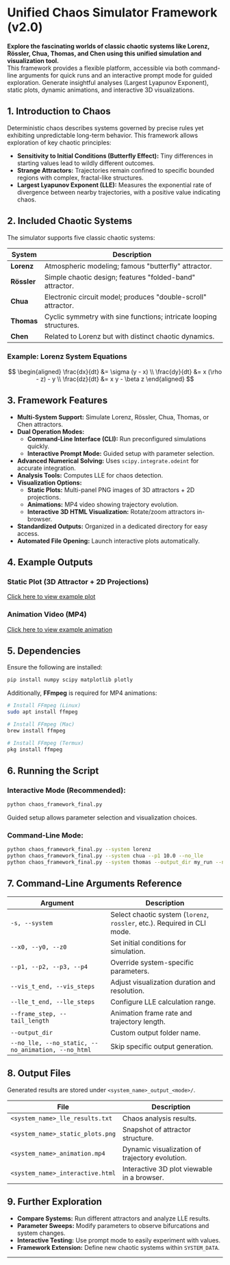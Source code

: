 # Unified Chaos Simulator Framework (v2.0)

**Explore the fascinating worlds of classic chaotic systems like Lorenz, Rössler, Chua, Thomas, and Chen using this unified simulation and visualization tool.**  
This framework provides a flexible platform, accessible via both command-line arguments for quick runs and an interactive prompt mode for guided exploration. Generate insightful analyses (Largest Lyapunov Exponent), static plots, dynamic animations, and interactive 3D visualizations.

## 1. Introduction to Chaos

Deterministic chaos describes systems governed by precise rules yet exhibiting unpredictable long-term behavior. This framework allows exploration of key chaotic principles:

- **Sensitivity to Initial Conditions (Butterfly Effect):** Tiny differences in starting values lead to wildly different outcomes.
- **Strange Attractors:** Trajectories remain confined to specific bounded regions with complex, fractal-like structures.
- **Largest Lyapunov Exponent (LLE):** Measures the exponential rate of divergence between nearby trajectories, with a positive value indicating chaos.

## 2. Included Chaotic Systems

The simulator supports five classic chaotic systems:

| System  | Description |
|---------|------------|
| **Lorenz**  | Atmospheric modeling; famous "butterfly" attractor. |
| **Rössler** | Simple chaotic design; features "folded-band" attractor. |
| **Chua**    | Electronic circuit model; produces "double-scroll" attractor. |
| **Thomas**  | Cyclic symmetry with sine functions; intricate looping structures. |
| **Chen**    | Related to Lorenz but with distinct chaotic dynamics. |

### Example: Lorenz System Equations

$$
\begin{aligned}
\frac{dx}{dt} &= \sigma (y - x) \\
\frac{dy}{dt} &= x (\rho - z) - y \\
\frac{dz}{dt} &= x y - \beta z
\end{aligned}
$$

## 3. Framework Features

- **Multi-System Support:** Simulate Lorenz, Rössler, Chua, Thomas, or Chen attractors.
- **Dual Operation Modes:**  
  - **Command-Line Interface (CLI):** Run preconfigured simulations quickly.  
  - **Interactive Prompt Mode:** Guided setup with parameter selection.
- **Advanced Numerical Solving:** Uses `scipy.integrate.odeint` for accurate integration.
- **Analysis Tools:** Computes LLE for chaos detection.
- **Visualization Options:**  
  - **Static Plots:** Multi-panel PNG images of 3D attractors + 2D projections.
  - **Animations:** MP4 video showing trajectory evolution.
  - **Interactive 3D HTML Visualization:** Rotate/zoom attractors in-browser.
- **Standardized Outputs:** Organized in a dedicated directory for easy access.
- **Automated File Opening:** Launch interactive plots automatically.

## 4. Example Outputs

### Static Plot (3D Attractor + 2D Projections)
[Click here to view example plot](../assets/example_static_plot.png)

### Animation Video (MP4)
[Click here to view example animation](../assets/example_animation.mp4)

## 5. Dependencies

Ensure the following are installed:

```bash
pip install numpy scipy matplotlib plotly
```

Additionally, **FFmpeg** is required for MP4 animations:
```bash
# Install FFmpeg (Linux)
sudo apt install ffmpeg

# Install FFmpeg (Mac)
brew install ffmpeg

# Install FFmpeg (Termux)
pkg install ffmpeg
```

## 6. Running the Script

### Interactive Mode (Recommended):
```bash
python chaos_framework_final.py
```
Guided setup allows parameter selection and visualization choices.

### Command-Line Mode:
```bash
python chaos_framework_final.py --system lorenz
python chaos_framework_final.py --system chua --p1 10.0 --no_lle
python chaos_framework_final.py --system thomas --output_dir my_run --no_lle --no_static --no_animation
```

## 7. Command-Line Arguments Reference

| Argument | Description |
|----------|------------|
| `-s, --system`  | Select chaotic system (`lorenz`, `rossler`, etc.). Required in CLI mode. |
| `--x0, --y0, --z0` | Set initial conditions for simulation. |
| `--p1, --p2, --p3, --p4` | Override system-specific parameters. |
| `--vis_t_end, --vis_steps` | Adjust visualization duration and resolution. |
| `--lle_t_end, --lle_steps` | Configure LLE calculation range. |
| `--frame_step, --tail_length` | Animation frame rate and trajectory length. |
| `--output_dir` | Custom output folder name. |
| `--no_lle, --no_static, --no_animation, --no_html` | Skip specific output generation. |

## 8. Output Files

Generated results are stored under `<system_name>_output_<mode>/`.  

| File | Description |
|------|------------|
| `<system_name>_lle_results.txt` | Chaos analysis results. |
| `<system_name>_static_plots.png` | Snapshot of attractor structure. |
| `<system_name>_animation.mp4` | Dynamic visualization of trajectory evolution. |
| `<system_name>_interactive.html` | Interactive 3D plot viewable in a browser. |

## 9. Further Exploration

- **Compare Systems:** Run different attractors and analyze LLE results.
- **Parameter Sweeps:** Modify parameters to observe bifurcations and system changes.
- **Interactive Testing:** Use prompt mode to easily experiment with values.
- **Framework Extension:** Define new chaotic systems within `SYSTEM_DATA`.

---
